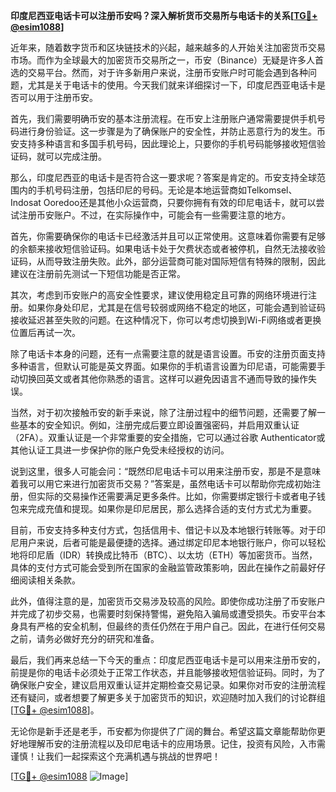 **印度尼西亚电话卡可以注册币安吗？深入解析货币交易所与电话卡的关系[[TG💪+ @esim1088](https://t.me/s/esim1088)]**

近年来，随着数字货币和区块链技术的兴起，越来越多的人开始关注加密货币交易市场。而作为全球最大的加密货币交易所之一，币安（Binance）无疑是许多人首选的交易平台。然而，对于许多新用户来说，注册币安账户时可能会遇到各种问题，尤其是关于电话卡的使用。今天我们就来详细探讨一下，印度尼西亚电话卡是否可以用于注册币安。

首先，我们需要明确币安的基本注册流程。在币安上注册账户通常需要提供手机号码进行身份验证。这一步骤是为了确保账户的安全性，并防止恶意行为的发生。币安支持多种语言和多国手机号码，因此理论上，只要你的手机号码能够接收短信验证码，就可以完成注册。

那么，印度尼西亚的电话卡是否符合这一要求呢？答案是肯定的。币安支持全球范围内的手机号码注册，包括印尼的号码。无论是本地运营商如Telkomsel、Indosat Ooredoo还是其他小众运营商，只要你拥有有效的印尼电话卡，就可以尝试注册币安账户。不过，在实际操作中，可能会有一些需要注意的地方。

首先，你需要确保你的电话卡已经激活并且可以正常使用。这意味着你需要有足够的余额来接收短信验证码。如果电话卡处于欠费状态或者被停机，自然无法接收验证码，从而导致注册失败。此外，部分运营商可能对国际短信有特殊的限制，因此建议在注册前先测试一下短信功能是否正常。

其次，考虑到币安账户的高安全性要求，建议使用稳定且可靠的网络环境进行注册。如果你身处印尼，尤其是在信号较弱或网络不稳定的地区，可能会遇到验证码接收延迟甚至失败的问题。在这种情况下，你可以考虑切换到Wi-Fi网络或者更换位置后再试一次。

除了电话卡本身的问题，还有一点需要注意的就是语言设置。币安的注册页面支持多种语言，但默认可能是英文界面。如果你的手机语言设置为印尼语，可能需要手动切换回英文或者其他你熟悉的语言。这样可以避免因语言不通而导致的操作失误。

当然，对于初次接触币安的新手来说，除了注册过程中的细节问题，还需要了解一些基本的安全知识。例如，注册完成后要立即设置强密码，并启用双重认证（2FA）。双重认证是一个非常重要的安全措施，它可以通过谷歌 Authenticator或其他认证工具进一步保护你的账户免受未经授权的访问。

说到这里，很多人可能会问：“既然印尼电话卡可以用来注册币安，那是不是意味着我可以用它来进行加密货币交易？”答案是，虽然电话卡可以帮助你完成初始注册，但实际的交易操作还需要满足更多条件。比如，你需要绑定银行卡或者电子钱包来完成充值和提现。如果你是印尼居民，那么选择合适的支付方式尤为重要。

目前，币安支持多种支付方式，包括信用卡、借记卡以及本地银行转账等。对于印尼用户来说，后者可能是最便捷的选择。通过绑定印尼本地银行账户，你可以轻松地将印尼盾（IDR）转换成比特币（BTC）、以太坊（ETH）等加密货币。当然，具体的支付方式可能会受到所在国家的金融监管政策影响，因此在操作之前最好仔细阅读相关条款。

此外，值得注意的是，加密货币交易涉及较高的风险。即使你成功注册了币安账户并完成了初步交易，也需要时刻保持警惕，避免陷入骗局或遭受损失。币安平台本身具有严格的安全机制，但最终的责任仍然在于用户自己。因此，在进行任何交易之前，请务必做好充分的研究和准备。

最后，我们再来总结一下今天的重点：印度尼西亚电话卡是可以用来注册币安的，前提是你的电话卡必须处于正常工作状态，并且能够接收短信验证码。同时，为了确保账户安全，建议启用双重认证并定期检查交易记录。如果你对币安的注册流程还有疑问，或者想要了解更多关于加密货币的知识，欢迎随时加入我们的讨论群组[[TG💪+ @esim1088](https://t.me/s/esim1088)]。

无论你是新手还是老手，币安都为你提供了广阔的舞台。希望这篇文章能帮助你更好地理解币安的注册流程以及印尼电话卡的应用场景。记住，投资有风险，入市需谨慎！让我们一起探索这个充满机遇与挑战的世界吧！

[[TG💪+ @esim1088](https://t.me/s/esim1088) ![Image](https://i.postimg.cc/4NQfJmqS/Snipaste-2025-05-13-00-14-12.png)]